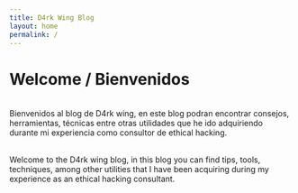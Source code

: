 ```yaml
---
title: D4rk Wing Blog
layout: home
permalink: /
---
```


# Welcome / Bienvenidos


<br />Bienvenidos al blog de D4rk wing, en este blog podran encontrar consejos, herramientas, técnicas entre otras utilidades que he ido adquiriendo durante mi experiencia como consultor de ethical hacking.

<br />Welcome to the D4rk wing blog, in this blog you can find tips, tools, techniques, among other utilities that I have been acquiring during my experience as an ethical hacking consultant.